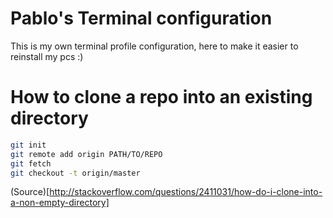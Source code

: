# Pablo's Terminal configuration
This is my own terminal profile configuration, here to make it easier to reinstall my pcs :)

# How to clone a repo into an existing directory

```Bash
git init
git remote add origin PATH/TO/REPO
git fetch
git checkout -t origin/master
```
(Source)[http://stackoverflow.com/questions/2411031/how-do-i-clone-into-a-non-empty-directory]
